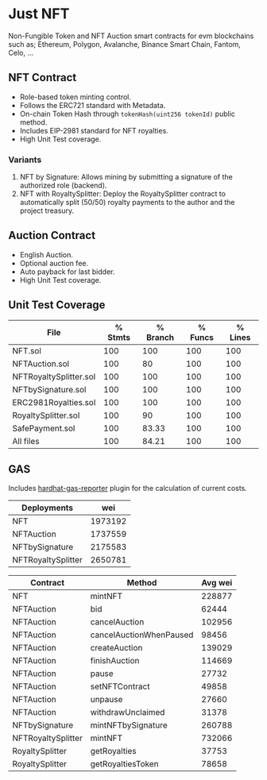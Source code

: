 # Just NFT
Non-Fungible Token and NFT Auction smart contracts for evm blockchains such as; Ethereum, Polygon, Avalanche, Binance Smart Chain, Fantom, Celo, ...

## NFT Contract

- Role-based token minting control.
- Follows the ERC721 standard with Metadata.
- On-chain Token Hash through `tokenHash(uint256 tokenId)` public method.
- Includes EIP-2981 standard for NFT royalties.
- High Unit Test coverage.

### Variants
1. NFT by Signature: Allows mining by submitting a signature of the authorized role (backend). 
2. NFT with RoyaltySplitter: Deploy the RoyaltySplitter contract to automatically split (50/50) royalty payments to the author and the project treasury.

## Auction Contract

- English Auction.
- Optional auction fee.
- Auto payback for last bidder.
- High Unit Test coverage.

## Unit Test Coverage

File                     |  % Stmts | % Branch |  % Funcs |  % Lines |
-------------------------|----------|----------|----------|----------|
NFT.sol                  |      100 |      100 |      100 |      100 |
NFTAuction.sol           |      100 |       80 |      100 |      100 |
NFTRoyaltySplitter.sol   |      100 |      100 |      100 |      100 |
NFTbySignature.sol       |      100 |      100 |      100 |      100 |
ERC2981Royalties.sol     |      100 |      100 |      100 |      100 |
RoyaltySplitter.sol      |      100 |       90 |      100 |      100 |
SafePayment.sol          |      100 |    83.33 |      100 |      100 |
All files                |      100 |    84.21 |      100 |      100 |

## GAS

Includes [hardhat-gas-reporter](https://www.npmjs.com/package/hardhat-gas-reporter) plugin for the calculation of current costs.

|  Deployments          |     wei     |
------------------------|-------------|
|  NFT                  |    1973192  |
|  NFTAuction           |    1737559  |
|  NFTbySignature       |    2175583  |
|  NFTRoyaltySplitter   |    2650781  |

|  Contract             |  Method                   |  Avg wei    |
------------------------|---------------------------|-------------|
|  NFT                  |  mintNFT                  |     228877  |
|  NFTAuction           |  bid                      |      62444  |
|  NFTAuction           |  cancelAuction            |     102956  |
|  NFTAuction           |  cancelAuctionWhenPaused  |      98456  |
|  NFTAuction           |  createAuction            |     139029  |
|  NFTAuction           |  finishAuction            |     114669  |
|  NFTAuction           |  pause                    |      27732  |
|  NFTAuction           |  setNFTContract           |      49858  |
|  NFTAuction           |  unpause                  |      27660  |
|  NFTAuction           |  withdrawUnclaimed        |      31378  |
|  NFTbySignature       |  mintNFTbySignature       |     260788  |
|  NFTRoyaltySplitter   |  mintNFT                  |     732066  |
|  RoyaltySplitter      |  getRoyalties             |      37753  |
|  RoyaltySplitter      |  getRoyaltiesToken        |      78658  |
